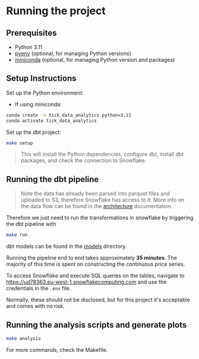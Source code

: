 # Running the project

## Prerequisites

- Python 3.11
- [pyenv](https://github.com/pyenv/pyenv) (optional, for managing Python versions)
- [miniconda](https://docs.conda.io/en/latest/miniconda.html) (optional, for managing Python version and packages)

## Setup Instructions

Set up the Python environment:

- If using miniconda:

```bash
conda create -n tick_data_analytics python=3.11
conda activate tick_data_analytics
```

Set up the dbt project:

```bash
make setup
```

> This will install the Python dependencies, configure dbt, install dbt packages, and check the connection to Snowflake.

## Running the dbt pipeline

> Note the data has already been parsed into parquet files and uploaded to S3, therefore Snowflake has access to it.
> More info on the data flow can be found in the [architecture](./architecture.md) documentation.

Therefore we just need to run the transformations in snowflake by triggering the dbt pipeline with

```bash
make run
```

dbt models can be found in the [models](../models) directory.

Running the pipeline end to end takes approximately **35 minutes**. The majority of this time is spent on constructing the continuous price series.

To access Snowflake and execute SQL queries on the tables, navigate to https://ud78363.eu-west-1.snowflakecomputing.com and use the credentials in the `.env` file.

Normally, these should not be disclosed, but for this project it's acceptable and comes with no risk.

## Running the analysis scripts and generate plots

```bash
make analysis
```

For more commands, check the Makefile.
